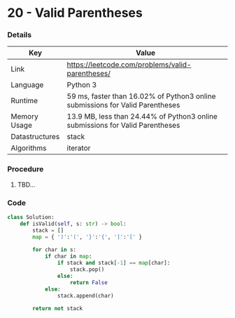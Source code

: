 # 20 - Valid Parentheses

### Details

| Key | Value |
| --- | ----- |
| Link | https://leetcode.com/problems/valid-parentheses/
| Language | Python 3
| Runtime | 59 ms, faster than 16.02% of Python3 online submissions for Valid Parentheses
| Memory Usage | 13.9 MB, less than 24.44% of Python3 online submissions for Valid Parentheses
| Datastructures | stack
| Algorithms | iterator

### Procedure

1. TBD...

### Code

```python
class Solution:
    def isValid(self, s: str) -> bool:
        stack = []
        map = { ')':'(', '}':'{', ']':'[' }
        
        for char in s:
            if char in map:
                if stack and stack[-1] == map[char]:
                    stack.pop()
                else:
                    return False
            else:
                stack.append(char)
                
        return not stack
```
